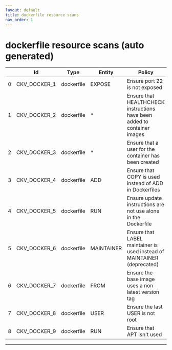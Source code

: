 ```yaml
---
layout: default
title: dockerfile resource scans
nav_order: 1
---
```


# dockerfile resource scans (auto generated)

|    | Id           | Type       | Entity     | Policy                                                                   | IaC        |
|----|--------------|------------|------------|--------------------------------------------------------------------------|------------|
|  0 | CKV_DOCKER_1 | dockerfile | EXPOSE     | Ensure port 22 is not exposed                                            | dockerfile |
|  1 | CKV_DOCKER_2 | dockerfile | *          | Ensure that HEALTHCHECK instructions have been added to container images | dockerfile |
|  2 | CKV_DOCKER_3 | dockerfile | *          | Ensure that a user for the container has been created                    | dockerfile |
|  3 | CKV_DOCKER_4 | dockerfile | ADD        | Ensure that COPY is used instead of ADD in Dockerfiles                   | dockerfile |
|  4 | CKV_DOCKER_5 | dockerfile | RUN        | Ensure update instructions are not use alone in the Dockerfile           | dockerfile |
|  5 | CKV_DOCKER_6 | dockerfile | MAINTAINER | Ensure that LABEL maintainer is used instead of MAINTAINER (deprecated)  | dockerfile |
|  6 | CKV_DOCKER_7 | dockerfile | FROM       | Ensure the base image uses a non latest version tag                      | dockerfile |
|  7 | CKV_DOCKER_8 | dockerfile | USER       | Ensure the last USER is not root                                         | dockerfile |
|  8 | CKV_DOCKER_9 | dockerfile | RUN        | Ensure that APT isn't used                                               | dockerfile |


---


